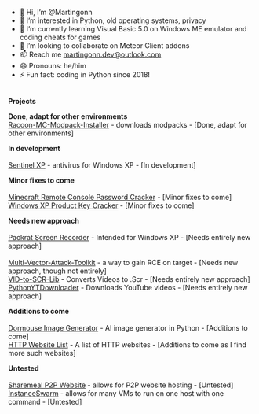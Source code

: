 - 👋 Hi, I’m @Martingonn
- 👀 I’m interested in Python, old operating systems, privacy
- 🌱 I’m currently learning Visual Basic 5.0 on Windows ME emulator and coding cheats for games
- 💞️ I’m looking to collaborate on Meteor Client addons
- 📫 Reach me martingonn.dev@outlook.com
- 😄 Pronouns: he/him
- ⚡ Fun fact: coding in Python since 2018!

<br>__Projects__

**Done, adapt for other environments**
<br>[Racoon-MC-Modpack-Installer](https://github.com/Martingonn/Raccoon-MC-Modpack-Installer) - downloads modpacks - [Done, adapt for other environments]

**In development**  
<br>[Sentinel XP](https://github.com/Martingonn/SentinelXP) - antivirus for Windows XP - [In development]

**Minor fixes to come**  
<br>[Minecraft Remote Console Password Cracker](https://github.com/Martingonn/MinecraftRCONpasswordCracker) - [Minor fixes to come] 
<br>[Windows XP Product Key Cracker](https://github.com/Martingonn/WindowsXP-Product-Key-Cracker) - [Minor fixes to come]

**Needs new approach**  
<br>[Packrat Screen Recorder](https://github.com/Martingonn/PackratScreenRecorder) - Intended for Windows XP - [Needs entirely new approach]  
<br>[Multi-Vector-Attack-Toolkit](https://github.com/Martingonn/Multi-Vector-Attack-Toolkit) - a way to gain RCE on target - [Needs new approach, though not entirely]
<br>[VID-to-SCR-Lib](https://github.com/Martingonn/VID-to-SCR-Lib) - Converts Videos to .Scr - [Needs entirely new approach]
<br>[PythonYTDownloader](https://github.com/Martingonn/PythonYTDownloader) - Downloads YouTube videos - [Needs entirely new approach]

**Additions to come**  
<br>[Dormouse Image Generator](https://github.com/Martingonn/Dormouse-ImageGen) - AI image generator in Python - [Additions to come]
<br>[HTTP Website List](https://github.com/Martingonn/HTTP-List) - A list of HTTP websites - [Additions to come as I find more such websites]

**Untested**  
<br>[Sharemeal P2P Website](https://github.com/Martingonn/Sharemeal-P2P-Website) - allows for P2P website hosting - [Untested]
<br>[InstanceSwarm](https://github.com/Martingonn/InstanceSwarm) - allows for many VMs to run on one host with one command - [Untested]



